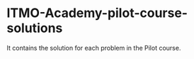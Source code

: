 # ITMO-Academy-pilot-course-solutions
It contains the solution for each problem in the Pilot course.

